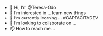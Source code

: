 - 👋 Hi, I’m @Teresa-Odo
- 👀 I’m interested in ... learn new things
- 🌱 I’m currently learning ... #CAPPACITADEV
- 💞️ I’m looking to collaborate on ...
- 📫 How to reach me ...

<!---
Teresa-Odo/Teresa-Odo is a ✨ special ✨ repository because its `README.md` (this file) appears on your GitHub profile.
You can click the Preview link to take a look at your changes.
--->
